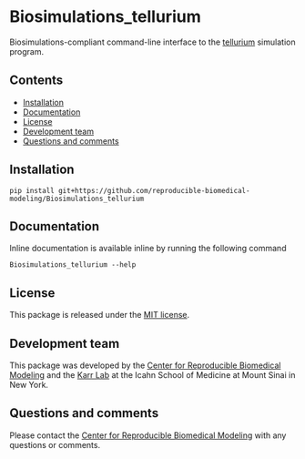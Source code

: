 # Biosimulations_tellurium
Biosimulations-compliant command-line interface to the [tellurium](http://tellurium.analogmachine.org/) simulation program.

## Contents
* [Installation](#installation)
* [Documentation](#documentation)
* [License](#license)
* [Development team](#development-team)
* [Questions and comments](#questions-and-comments)

## Installation

```
pip install git+https://github.com/reproducible-biomedical-modeling/Biosimulations_tellurium
```

## Documentation
Inline documentation is available inline by running the following command

```
Biosimulations_tellurium --help
```

## License
This package is released under the [MIT license](LICENSE).

## Development team
This package was developed by the [Center for Reproducible Biomedical Modeling](http://reproduciblebiomodels.org) and the [Karr Lab](https://www.karrlab.org) at the Icahn School of Medicine at Mount Sinai in New York.

## Questions and comments
Please contact the [Center for Reproducible Biomedical Modeling](mailto:info@reproduciblebiomodels.org) with any questions or comments.
